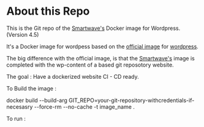 # About this Repo

This is the Git repo of the [Smartwave's](https://www.smartwavesa.com/) Docker image for Wordpress. (Version 4.5)

It's a Docker image for wordpess based on the [official image](https://docs.docker.com/docker-hub/official_repos/) for [wordpress](https://registry.hub.docker.com/_/wordpress/).

The big difference with the official image, is that the [Smartwave's](https://www.smartwavesa.com/) image is completed with the wp-content of a based git reposotory website.

The goal : Have a dockerized website  CI - CD ready.

To Build the image :

docker build --build-arg GIT_REPO=your-git-repository-withcredentials-if-necesasry  --force-rm --no-cache  -t image_name .

To run :